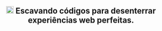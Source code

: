 <div align="center">
<h2> <img src="https://github.githubassets.com/images/icons/emoji/unicode/26cf.png" alt="pick" width="20" height="20" /> Escavando códigos para desenterrar experiências web perfeitas.</h2>
</div>

